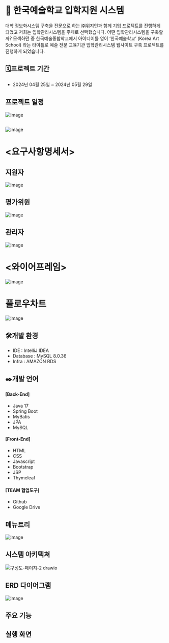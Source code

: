 # 📖 한국예술학교 입학지원 시스템 

대학 정보화시스템 구축을 전문으로 하는 ㈜위지언과 함께 기업 프로젝트를 진행하게 되었고 저희는 입학관리시스템을 주제로 선택했습니다.
어떤 입학관리시스템을 구축할까? 모색하던 중 한국예술종합학교에서 
아이디어를 얻어 ‘한국예술학교’ (Korea Art School) 라는 타이틀로 
예술 전문 교육기관 입학관리시스템 웹사이트 구축 프로젝트를 진행하게 되었습니다. 


## 🗓️프로젝트 기간
* 2024년 04월 25일 ~ 2024년 05월 29일

## 프로젝트 일정
![image](https://github.com/choidaehan1/KoreaArtSchool/assets/155132549/fb2a3f8b-b8e1-4698-bd5c-64905e4e257a)

 ## <WBS>

![image](https://github.com/choidaehan1/KoreaArtSchool/assets/155132549/5b6714a8-64e1-4945-aa46-3235d2857733)



# <요구사항명세서>
## 지원자
![image](https://github.com/choidaehan1/KoreaArtSchool/assets/155132549/fd3107e2-23b2-49c7-b7ba-a0980a361aeb)
## 평가위원
![image](https://github.com/choidaehan1/KoreaArtSchool/assets/155132549/1733ba59-3c07-4a22-bf2b-91725f6fc2c7)
## 관리자
![image](https://github.com/choidaehan1/KoreaArtSchool/assets/155132549/7b571f63-a615-47bd-932b-9446072dc74e)

# <와이어프레임>
![image](https://github.com/choidaehan1/KoreaArtSchool/assets/155132549/e2ab3c86-0d7e-429d-9ac6-6e811c59ce27)

# 플로우차트
![image](https://github.com/choidaehan1/KoreaArtSchool/assets/155132549/be833e55-f587-4851-b429-de9ced606f4e)



## 🛠️개발 환경
* IDE : IntelliJ IDEA
* Database : MySQL 8.0.36
* Infra : AMAZON RDS

## ✒️개발 언어
#### [Back-End]
 * Java 17
 * Spring Boot 
 * MyBatis
 * JPA
 * MySQL

#### [Front-End]
 * HTML
 * CSS
 * Javascript
 * Bootstrap
 * JSP
 * Thymeleaf

#### [TEAM 협업도구]
 * Github
 * Google Drive
   

## 메뉴트리
![image](https://github.com/syO-Oii/KoreaArtSchool/assets/149779282/9100ec9f-83cf-4433-b415-fc392577c11a)


## 시스템 아키텍쳐
![구성도-페이지-2 drawio](https://github.com/syO-Oii/KoreaArtSchool/assets/149779282/f42af005-5d78-4e4a-995e-5307de09360a)


## ERD 다이어그램
![image](https://github.com/syO-Oii/KoreaArtSchool/assets/149779282/57788793-b71a-4819-984b-a72615d07ce6)


## 주요 기능

## 실행 화면










